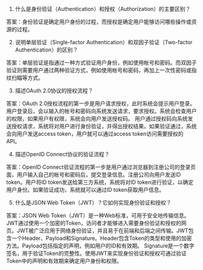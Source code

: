 

1. 什么是身份验证（Authentication）和授权（Authorization）的主要区别？

答案：身份验证是确定用户身份的过程，而授权是确定用户能够访问哪些操作或资源的过程。

2. 说明单层验证（Single-factor Authentication）和双因子验证（Two-factor Authentication）的区别？

答案：单层验证是指通过一种方式验证用户身份，例如使用帐号和密码。而双因子验证则需要用户通过两种验证方式，例如使用帐号和密码，再加上一次性密码或指纹扫瞄等方式。

3. 描述OAuth 2.0协议的授权流程？

答案：OAuth 2.0授权流程的第一步是用户请求授权，此时系统会提示用户登录。用户登录后，会以输入的帐号和密码向系统发送请求，要求授权。系统会检查用户的权限，如果用户有权限，系统会向用户发送授权码。 用户通过授权码向系统发送授权请求，系统将对用户进行身份验证，并得出授权结果。如果验证通过，系统会向用户发送access token，用户就可以通过access token访问需要授权的API。

4. 描述OpenID Connect协议的验证流程？

答案：OpenID Connect验证流程的第一步是用户通过浏览器到注册公司的登录页面，用户输入自己的帐号和密码后，提交登录信息。注册公司向用户发送ID token。用户将ID token发送给第三方系统，系统将对ID token进行验证，以确定用户身份。如果验证成功，系统就可以通过ID token获取用户信息。

5. 什么是JSON Web Token（JWT）？它如何实现身份验证和授权？

答案：JSON Web Token（JWT）是一种Web标准，可用于安全地传输信息。JWT通过使用一个加密的Token，访问者才能够进入需要身份验证和授权的网页。JWT被广泛应用于网络身份验证，并且易于在前端和后端之间传输。JWT包含一个Header、Payload和Signature。Header包含Token的类型和使用的加密方法。Payload包括指定的声明，例如用户的ID和有效期。 Signature是一个数字签名，用于验证Token的完整性。使用JWT来实现身份验证和授权可通过验证Token中的声明和有效期来确定用户身份和权限。